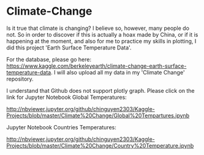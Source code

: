 # Climate-Change
Is it true that climate is changing? I believe so, however, many people do not. So in order to discover if this is actually a hoax made by China, or if it is happening at the moment, and also for me to practice my skills in plotting, I did this project 'Earth Surface Temperature Data'. 

For the database, please go here: https://www.kaggle.com/berkeleyearth/climate-change-earth-surface-temperature-data.
I will also upload all my data in my 'Climate Change' repository. 

I understand that Github does not support plotly graph. Please click on the link for Jupyter Notebook
Global Temperatures: 

http://nbviewer.jupyter.org/github/chinguyen2303/Kaggle-Projects/blob/master/Climate%20Change/Global%20Tempartures.ipynb

Jupyter Notebook Countries Temperatures: 

http://nbviewer.jupyter.org/github/chinguyen2303/Kaggle-Projects/blob/master/Climate%20Change/Country%20Temperature.ipynb
